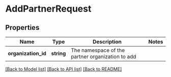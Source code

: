 # AddPartnerRequest

## Properties
Name | Type | Description | Notes
------------ | ------------- | ------------- | -------------
**organization_id** | **string** | The namespace of the partner organization to add | 

[[Back to Model list]](../README.md#documentation-for-models) [[Back to API list]](../README.md#documentation-for-api-endpoints) [[Back to README]](../README.md)


